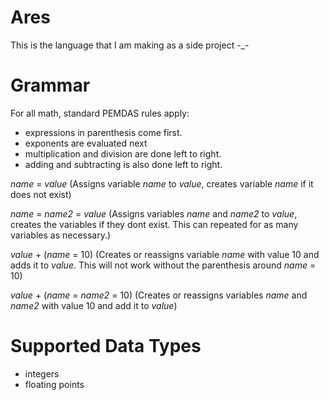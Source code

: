 # Ares
 This is the language that I am making as a side project -_-

 # Grammar

For all math, standard PEMDAS rules apply:
- expressions in parenthesis come first.
- exponents are evaluated next
- multiplication and division are done left to right.
- adding and subtracting is also done left to right.

*name* = *value* (Assigns variable *name* to *value*, creates variable *name* if it does not exist)

*name* = *name2* = *value* (Assigns variables *name* and *name2* to *value*, creates the variables if they dont exist. This can repeated for as many variables as necessary.)

*value* + (*name* = 10) (Creates or reassigns variable *name* with value 10 and adds it to *value*. This will not work without the parenthesis around *name* = 10)

*value* + (*name* = *name2* = 10) (Creates or reassigns variables *name* and *name2* with value 10 and add it to *value*)

# Supported Data Types
- integers
- floating points

